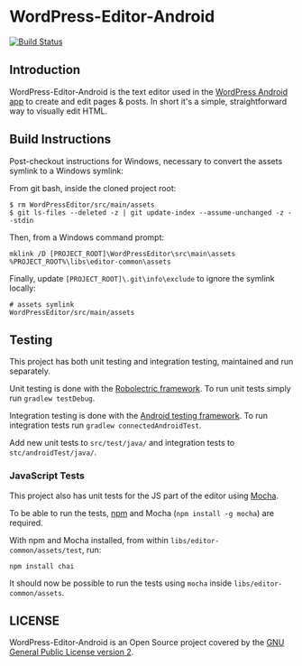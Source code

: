 # WordPress-Editor-Android #

[![Build Status](https://travis-ci.org/wordpress-mobile/WordPress-Editor-Android.svg?branch=develop)](https://travis-ci.org/wordpress-mobile/WordPress-Editor-Android)

## Introduction ##

WordPress-Editor-Android is the text editor used in the [WordPress Android app](https://github.com/wordpress-mobile/WordPress-Android) to create and edit pages & posts. In short it's a simple, straightforward way to visually edit HTML.

## Build Instructions ##

Post-checkout instructions for Windows, necessary to convert the assets symlink to a Windows symlink:

From git bash, inside the cloned project root:

    $ rm WordPressEditor/src/main/assets
    $ git ls-files --deleted -z | git update-index --assume-unchanged -z --stdin

Then, from a Windows command prompt:

    mklink /D [PROJECT_ROOT]\WordPressEditor\src\main\assets %PROJECT_ROOT%\libs\editor-common\assets

Finally, update `[PROJECT_ROOT]\.git\info\exclude` to ignore the symlink locally:

    # assets symlink
    WordPressEditor/src/main/assets

## Testing ##

This project has both unit testing and integration testing, maintained and run separately.

Unit testing is done with the [Robolectric framework](http://robolectric.org/). To run unit tests simply run `gradlew testDebug`.

Integration testing is done with the [Android testing framework](http://developer.android.com/tools/testing/testing_android.html). To run integration tests run `gradlew connectedAndroidTest`.

Add new unit tests to `src/test/java/` and integration tests to `stc/androidTest/java/`.

### JavaScript Tests ###

This project also has unit tests for the JS part of the editor using [Mocha](https://mochajs.org/).

To be able to run the tests, [npm](https://www.npmjs.com/) and Mocha (`npm install -g mocha`) are required.

With npm and Mocha installed, from within `libs/editor-common/assets/test`, run:

    npm install chai

It should now be possible to run the tests using `mocha` inside `libs/editor-common/assets`.

## LICENSE ##

WordPress-Editor-Android is an Open Source project covered by the [GNU General Public License version 2](LICENSE.md).
